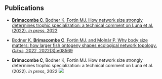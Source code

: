## Publications

* [**Brimacombe C**,  Bodner K, Fortin MJ. How network size strongly determines trophic specialization: a technical comment on
Luna et al. (2022). *in press*, 2022](https://onlinelibrary.wiley.com/doi/pdf/10.1111/ele.14029?casa_token=5F1jhmX0B8cAAAAA:U5gBxvf1oZhjxRKBmcak6mC_UsSzlmP961yj3m4OnxY-kHGZv4nfwoRpyIPU0wKD2pf-Gh_X_Y22RQA)

* [Bodner K, **Brimacombe C**, Fortin MJ, and Moln&aacute;r P. Why body size matters: how larger fish ontogeny shapes ecological network topology. *Oikos*, 2022, 2022(3):e08569](https://onlinelibrary.wiley.com/doi/pdf/10.1111/oik.08569?casa_token=iysFCCjTxgQAAAAA:OilKvJvwYWckahuMsFlr-BWdCSeLatecyCYNWVNYRjjqCKWqmIRKyk9u2qB4j9SVyhgi0NyZOHYR0yk)

* **Brimacombe C**,  Bodner K, Fortin MJ. How network size strongly determines trophic specialization: a technical comment on
Luna et al. (2022). *in press*, 2022 [<img src="https://chrisb590.github.io/images/file-cloud-download.png">](https://chrisb590.github.io/pdf/brimacombe_2022_ecology_letters.pdf)
